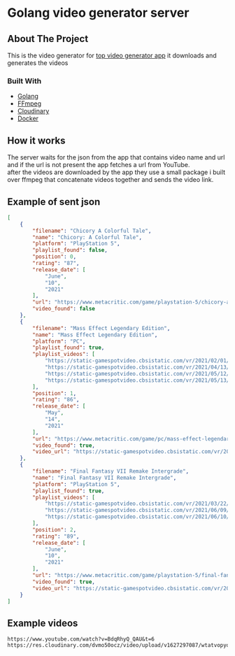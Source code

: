 # Golang video generator server

<!-- ABOUT THE PROJECT -->
## About The Project
This is the video generator for [top video generator app](https://github.com/mage1711/video-generator-app) it downloads and generates the videos

### Built With

* [Golang](https://golang.org/)
* [FFmpeg](http://ffmpeg.org/)
* [Cloudinary](https://cloudinary.com/)
* [Docker](https://www.docker.com/)
## How it works

The server waits for the json from the app that contains video name and url and if 
the url is not present the app fetches a url from YouTube.</br>
after the videos are downloaded by the app they use a small package i built over ffmpeg that concatenate videos together and sends the video link.

## Example of sent json
```json
[
    {
        "filename": "Chicory A Colorful Tale",
        "name": "Chicory: A Colorful Tale",
        "platform": "PlayStation 5",
        "playlist_found": false,
        "position": 0,
        "rating": "87",
        "release_date": [
            "June",
            "10",
            "2021"
        ],
        "url": "https://www.metacritic.com/game/playstation-5/chicory-a-colorful-tale",
        "video_found": false
    },
    {
        "filename": "Mass Effect Legendary Edition",
        "name": "Mass Effect Legendary Edition",
        "platform": "PC",
        "playlist_found": true,
        "playlist_videos": [
            "https://static-gamespotvideo.cbsistatic.com/vr/2021/02/01/646528/trailer_masseffectLE_202121_4000.mp4",
            "https://static-gamespotvideo.cbsistatic.com/vr/2021/04/13/649310/trailer_masseffectlegend_comparison_4000.mp4",
            "https://static-gamespotvideo.cbsistatic.com/vr/2021/05/12/649991/MELE1_CharacterCreatorGameplay_8000.mp4",
            "https://static-gamespotvideo.cbsistatic.com/vr/2021/05/13/650014/GraphicsComp_MassEffect1_20210513_8000.mp4"
        ],
        "position": 1,
        "rating": "86",
        "release_date": [
            "May",
            "14",
            "2021"
        ],
        "url": "https://www.metacritic.com/game/pc/mass-effect-legendary-edition",
        "video_found": true,
        "video_url": "https://static-gamespotvideo.cbsistatic.com/vr/2021/02/09/646974/Feature_MELEComp_20210208_8000.mp4"
    },
    {
        "filename": "Final Fantasy VII Remake Intergrade",
        "name": "Final Fantasy VII Remake Intergrade",
        "platform": "PlayStation 5",
        "playlist_found": true,
        "playlist_videos": [
            "https://static-gamespotvideo.cbsistatic.com/vr/2021/03/22/648808/trailer_ff7remakeintegradeextended_4000.mp4",
            "https://static-gamespotvideo.cbsistatic.com/vr/2021/06/09/650625/PS5_FF7RScorpionFight4K_8000.mp4",
            "https://static-gamespotvideo.cbsistatic.com/vr/2021/06/10/650666/Feature_FF7RIGFXComparison_20210609_8000.mp4"
        ],
        "position": 2,
        "rating": "89",
        "release_date": [
            "June",
            "10",
            "2021"
        ],
        "url": "https://www.metacritic.com/game/playstation-5/final-fantasy-vii-remake-intergrade",
        "video_found": true,
        "video_url": "https://static-gamespotvideo.cbsistatic.com/vr/2021/05/17/650075/Trailer_FF7intergrade_finaltrailer_4000.mp4"
    }
]
```


## Example videos
```
https://www.youtube.com/watch?v=BdqRhyQ_QAU&t=6
https://res.cloudinary.com/dvmo50ocz/video/upload/v1627297087/wtatvopyox0u2pqeihjb.mp4
```
